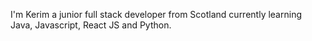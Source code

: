 I'm Kerim a junior full stack developer from Scotland currently learning Java, Javascript, React JS and Python.




<!---
kerimsamba/kerimsamba is a ✨ special ✨ repository because its `README.md` (this file) appears on your GitHub profile.
You can click the Preview link to take a look at your changes.
--->
